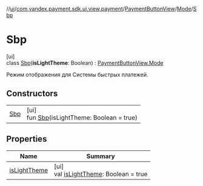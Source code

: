 //[ui](../../../../../index.md)/[com.yandex.payment.sdk.ui.view.payment](../../../index.md)/[PaymentButtonView](../../index.md)/[Mode](../index.md)/[Sbp](index.md)

# Sbp

[ui]\
class [Sbp](index.md)(**isLightTheme**: Boolean) : [PaymentButtonView.Mode](../index.md)

Режим отображения для Системы быстрых платежей.

## Constructors

| | |
|---|---|
| [Sbp](-sbp.md) | [ui]<br>fun [Sbp](-sbp.md)(isLightTheme: Boolean = true) |

## Properties

| Name | Summary |
|---|---|
| [isLightTheme](is-light-theme.md) | [ui]<br>val [isLightTheme](is-light-theme.md): Boolean = true |
